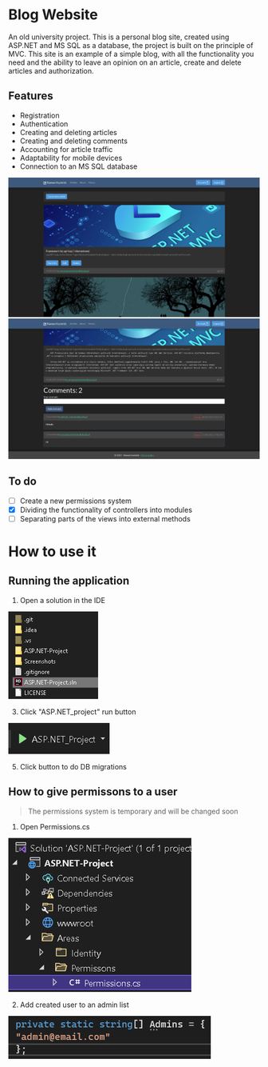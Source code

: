 # Blog Website
An old university project. This is a personal blog site, created using ASP.NET and MS SQL as a database, the project is built on the principle of MVC. 
This site is an example of a simple blog, with all the functionality you need and the ability to leave an opinion on an article, create and delete articles and authorization.

## Features
- Registration
- Authentication
- Creating and deleting articles
- Creating and deleting comments
- Accounting for article traffic
- Adaptability for mobile devices
- Connection to an MS SQL database

![image](Screenshots/Pages/IndexPage.png)
![image](Screenshots/Pages/DetailsAndComments.png)

## To do
- [ ] Create a new permissions system
- [x] Dividing the functionality of controllers into modules
- [ ] Separating parts of the views into external methods

# How to use it
## Running the application
1. Open a solution in the IDE

![image](Screenshots/Guide/guide1.png)

3. Click "ASP.NET_project" run button

![image](Screenshots/Guide/guide2.png)

5. Click button to do DB migrations

## How to give permissons to a user
> The permissions system is temporary and will be changed soon

1. Open Permissions.cs

![image](Screenshots/Guide/guide3.png)

2. Add created user to an admin list

![image](Screenshots/Guide/guide4.png)
